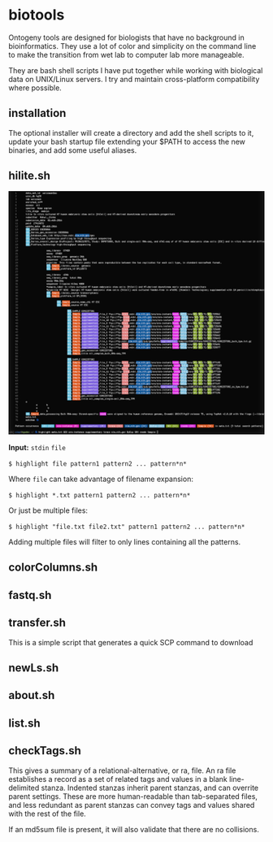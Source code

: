 # biotools

Ontogeny tools are designed for biologists that have no background in bioinformatics. They use a lot of color and simplicity on the command line to make the transition from wet lab to computer lab more manageable.

They are bash shell scripts I have put together while working with biological data on UNIX/Linux servers. I try and maintain cross-platform compatibility where possible. 

## installation

The optional installer will create a directory and add the shell scripts to it, update your bash startup file extending your $PATH to access the new binaries, and add some useful aliases.

## hilite.sh

![Example highlighting](/images/highlight/highlight.sh.png)

**Input:** `stdin` `file`

`$ highlight file pattern1 pattern2 ... pattern*n*`

Where `file` can take advantage of filename expansion:

`$ highlight *.txt pattern1 pattern2 ... pattern*n*`

Or just be multiple files:

`$ highlight "file.txt file2.txt" pattern1 pattern2 ... pattern*n*`

Adding multiple files will filter to only lines containing all the patterns.


## colorColumns.sh


## fastq.sh




## transfer.sh

This is a simple script that generates a quick SCP command to download 


## newLs.sh



## about.sh

## list.sh


## checkTags.sh

This gives a summary of a relational-alternative, or ra, file. An ra file establishes a record as a set of related tags and values in a blank line-delimited stanza. Indented stanzas inherit parent stanzas, and can overrite parent settings. These are more human-readable than tab-separated files, and less redundant as parent stanzas can convey tags and values shared with the rest of the file.

If an md5sum file is present, it will also validate that there are no collisions.

